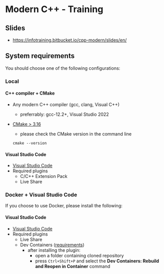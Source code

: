 # Modern C++ - Training

## Slides

* https://infotraining.bitbucket.io/cpp-modern/slides/en/

## System requirements

You should choose one of the following configurations:

### Local

#### C++ compiler + CMake

* Any modern C++ compiler (gcc, clang, Visual C++)
  * preferrably: gcc-12.2+, Visual Studio 2022

* [CMake > 3.16](https://cmake.org/)
  * please check the CMake version in the command line 

  ```
  cmake --version
  ```
#### Visual Studio Code

* [Visual Studio Code](https://code.visualstudio.com/)
* Required plugins 
  * C/C++ Extension Pack
  * Live Share
   
### Docker + Visual Studio Code

If you choose to use Docker, please install the following:
#### Visual Studio Code

* [Visual Studio Code](https://code.visualstudio.com/)
* Required plugins
  * Live Share
  * Dev Containers ([requirements](https://code.visualstudio.com/docs/devcontainers/containers#_system-requirements))
    * after installing the plugin:
      * open a folder containing cloned repository
      * press `Ctrl+Shift+P` and select the **Dev Containers: Rebuild and Reopen in Container** command
